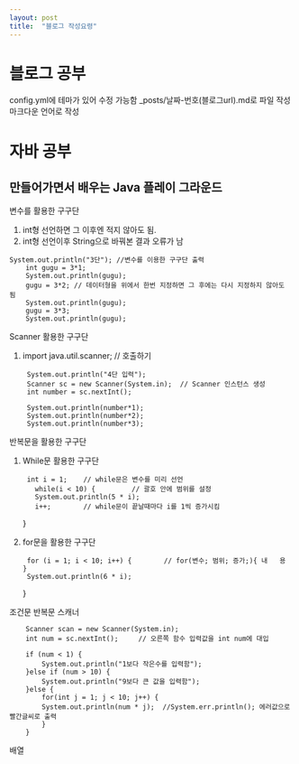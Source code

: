 ```yaml
---
layout: post
title:  "블로그 작성요령"
---
```



# 블로그 공부
  config.yml에 테마가 있어 수정 가능함
  _posts/날짜-번호(블로그url).md로 파일 작성
  마크다운 언어로 작성  
  
  
# 자바 공부
  ## 만들어가면서 배우는 Java 플레이 그라운드
  변수를 활용한 구구단
  1. int형 선언하면 그 이후엔 적지 않아도 됨.
  2. int형 선언이후 String으로 바꿔본 결과 오류가 남
  
    System.out.println("3단"); //변수를 이용한 구구단 출력
		int gugu = 3*1;
		System.out.println(gugu);
		gugu = 3*2; // 데이터형을 위에서 한번 지정하면 그 후에는 다시 지정하지 않아도 됨
		System.out.println(gugu);
		gugu = 3*3;
		System.out.println(gugu);

  Scanner 활용한 구구단
  1. import java.util.scanner; // 호출하기
  
  
          System.out.println("4단 입력");
          Scanner sc = new Scanner(System.in);  // Scanner 인스턴스 생성
          int number = sc.nextInt();  

          System.out.println(number*1);
          System.out.println(number*2);
          System.out.println(number*3);

          
  반복문을 활용한 구구단
  1. While문 활용한 구구단

          int i = 1;	// while문은 변수를 미리 선언
	      	while(i < 10) {			// 괄호 안에 범위를 설정
	  	    System.out.println(5 * i);
	      	i++;		// while문이 끝날때마다 i를 1씩 증가시킴
	  	}
  2. for문을 활용한 구구단

          for (i = 1; i < 10; i++) {		// for(변수; 범위; 증가;){ 내   용 }
          System.out.println(6 * i);
		}
    
   조건문 반복문 스캐너
		
		Scanner scan = new Scanner(System.in);
		int num = sc.nextInt();		// 오른쪽 함수 입력값을 int num에 대입
		
		if (num < 1) {
			System.out.println("1보다 작은수를 입력함");
		}else if (num > 10) {
			System.out.println("9보다 큰 값을 입력함");
		}else {
			for(int j = 1; j < 10; j++) {
			System.out.println(num * j);  //System.err.println(); 에러값으로 빨간글씨로 출력
			}
		}
   배열
    
    
